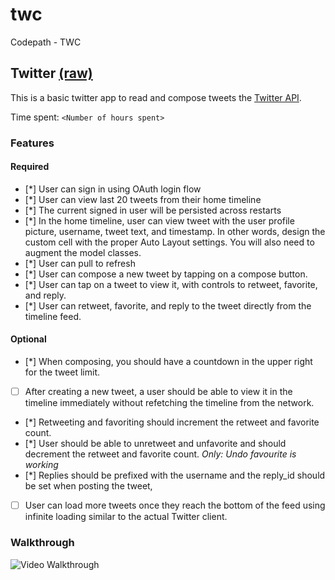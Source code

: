 # twc
Codepath - TWC

## Twitter [(raw)](https://gist.githubusercontent.com/timothy1ee/b9b1860c8ecb4b0b1c18/raw/2adc3f63677d81644e00245cee891eee88907767/gistfile1.md)

This is a basic twitter app to read and compose tweets the [Twitter API](https://apps.twitter.com/).

Time spent: `<Number of hours spent>`

### Features

#### Required

- [*] User can sign in using OAuth login flow
- [*] User can view last 20 tweets from their home timeline
- [*] The current signed in user will be persisted across restarts
- [*] In the home timeline, user can view tweet with the user profile picture, username, tweet text, and timestamp.  In other words, design the custom cell with the proper Auto Layout settings.  You will also need to augment the model classes.
- [*] User can pull to refresh
- [*] User can compose a new tweet by tapping on a compose button.
- [*] User can tap on a tweet to view it, with controls to retweet, favorite, and reply.
- [*] User can retweet, favorite, and reply to the tweet directly from the timeline feed.

#### Optional

- [*] When composing, you should have a countdown in the upper right for the tweet limit.
- [ ] After creating a new tweet, a user should be able to view it in the timeline immediately without refetching the timeline from the network.
- [*] Retweeting and favoriting should increment the retweet and favorite count.
- [*] User should be able to unretweet and unfavorite and should decrement the retweet and favorite count. *Only: Undo favourite is working*
- [*] Replies should be prefixed with the username and the reply_id should be set when posting the tweet,
- [ ] User can load more tweets once they reach the bottom of the feed using infinite loading similar to the actual Twitter client.

### Walkthrough

![Video Walkthrough](...)
